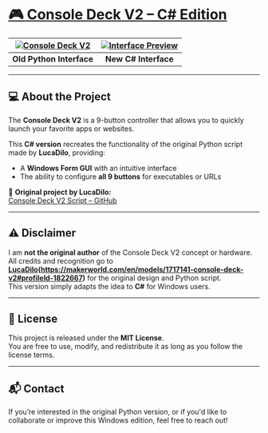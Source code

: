 # [🎮 Console Deck V2 – C# Edition](https://makerworld.com/en/models/1717141-console-deck-v2#profileId-1822667)

| [![Console Deck V2](https://i.postimg.cc/mrnbtFGh/Untitled.png)](https://postimg.cc/Z9rkQnnh) | [![Interface Preview](https://i.postimg.cc/5t4JPSfx/Untitled.png)](https://postimg.cc/CRQ95DZt) |
|:--:|:--:|
| **Old Python Interface** | **New C# Interface** |

---

## 💻 About the Project

The **Console Deck V2** is a 9-button controller that allows you to quickly launch your favorite apps or websites.  

This **C# version** recreates the functionality of the original Python script made by **LucaDilo**, providing:

- A **Windows Form GUI** with an intuitive interface  
- The ability to configure **all 9 buttons** for executables or URLs

🔗 **Original project by LucaDilo:**  
[Console Deck V2 Script – GitHub](https://github.com/LucaDiLorenzo98/cd_v2_script)

---

## ⚠️ Disclaimer

I am **not the original author** of the Console Deck V2 concept or hardware.  
All credits and recognition go to **[LucaDilo](https://makerworld.com/en/u/1822667)(https://makerworld.com/en/models/1717141-console-deck-v2#profileId-1822667)** for the original design and Python script.  
This version simply adapts the idea to **C#** for Windows users.

---

## 📄 License

This project is released under the **MIT License**.  
You are free to use, modify, and redistribute it as long as you follow the license terms.

---

## 📬 Contact

If you’re interested in the original Python version, or if you'd like to collaborate or improve this Windows edition, feel free to reach out!  
